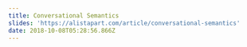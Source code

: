 ```yaml
---
title: Conversational Semantics
slides: 'https://alistapart.com/article/conversational-semantics'
date: 2018-10-08T05:28:56.866Z
---
```


